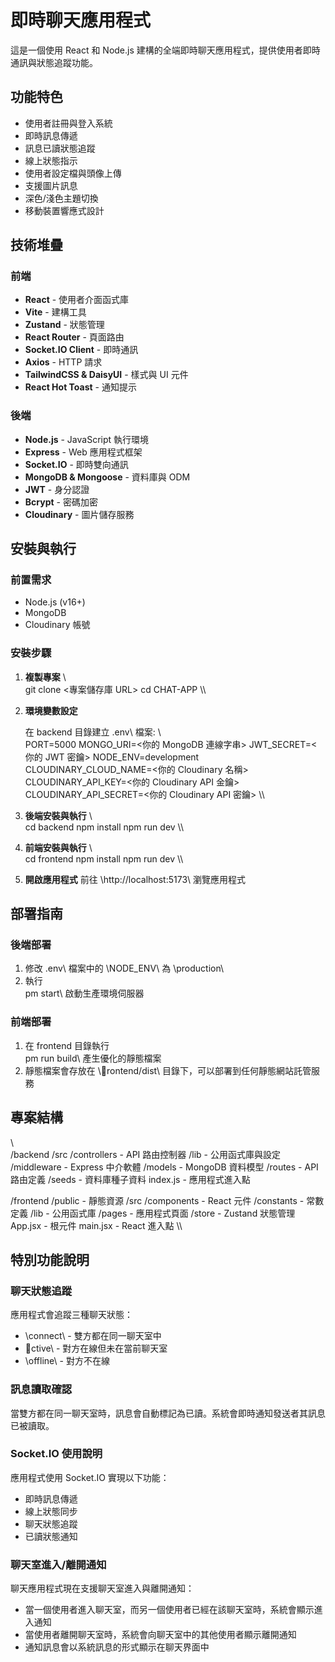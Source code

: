 # 即時聊天應用程式

這是一個使用 React 和 Node.js 建構的全端即時聊天應用程式，提供使用者即時通訊與狀態追蹤功能。

## 功能特色

- 使用者註冊與登入系統
- 即時訊息傳遞
- 訊息已讀狀態追蹤
- 線上狀態指示
- 使用者設定檔與頭像上傳
- 支援圖片訊息
- 深色/淺色主題切換
- 移動裝置響應式設計

## 技術堆疊

### 前端

- **React** - 使用者介面函式庫
- **Vite** - 建構工具
- **Zustand** - 狀態管理
- **React Router** - 頁面路由
- **Socket.IO Client** - 即時通訊
- **Axios** - HTTP 請求
- **TailwindCSS & DaisyUI** - 樣式與 UI 元件
- **React Hot Toast** - 通知提示

### 後端

- **Node.js** - JavaScript 執行環境
- **Express** - Web 應用程式框架
- **Socket.IO** - 即時雙向通訊
- **MongoDB & Mongoose** - 資料庫與 ODM
- **JWT** - 身分認證
- **Bcrypt** - 密碼加密
- **Cloudinary** - 圖片儲存服務

## 安裝與執行

### 前置需求

- Node.js (v16+)
- MongoDB
- Cloudinary 帳號

### 安裝步驟

1. **複製專案**
   \\\
   git clone <專案儲存庫 URL>
   cd CHAT-APP
   \\\

2. **環境變數設定**

   在 backend 目錄建立 \.env\ 檔案:
   \\\
   PORT=5000
   MONGO_URI=<你的 MongoDB 連線字串>
   JWT_SECRET=<你的 JWT 密鑰>
   NODE_ENV=development
   CLOUDINARY_CLOUD_NAME=<你的 Cloudinary 名稱>
   CLOUDINARY_API_KEY=<你的 Cloudinary API 金鑰>
   CLOUDINARY_API_SECRET=<你的 Cloudinary API 密鑰>
   \\\

3. **後端安裝與執行**
   \\\
   cd backend
   npm install
   npm run dev
   \\\

4. **前端安裝與執行**
   \\\
   cd frontend
   npm install
   npm run dev
   \\\

5. **開啟應用程式**
   前往 \http://localhost:5173\ 瀏覽應用程式

## 部署指南

### 後端部署

1. 修改 \.env\ 檔案中的 \NODE_ENV\ 為 \production\
2. 執行 \
pm start\ 啟動生產環境伺服器

### 前端部署

1. 在 frontend 目錄執行 \
pm run build\ 產生優化的靜態檔案
2. 靜態檔案會存放在 \rontend/dist\ 目錄下，可以部署到任何靜態網站託管服務

## 專案結構

\\\
/backend
  /src
    /controllers       - API 路由控制器
    /lib               - 公用函式庫與設定
    /middleware        - Express 中介軟體
    /models            - MongoDB 資料模型
    /routes            - API 路由定義
    /seeds             - 資料庫種子資料
    index.js           - 應用程式進入點

/frontend
  /public              - 靜態資源
  /src
    /components        - React 元件
    /constants         - 常數定義
    /lib               - 公用函式庫
    /pages             - 應用程式頁面
    /store             - Zustand 狀態管理
    App.jsx            - 根元件
    main.jsx           - React 進入點
\\\

## 特別功能說明

### 聊天狀態追蹤

應用程式會追蹤三種聊天狀態：
- \connect\ - 雙方都在同一聊天室中
- \ctive\ - 對方在線但未在當前聊天室
- \offline\ - 對方不在線

### 訊息讀取確認

當雙方都在同一聊天室時，訊息會自動標記為已讀。系統會即時通知發送者其訊息已被讀取。

### Socket.IO 使用說明

應用程式使用 Socket.IO 實現以下功能：
- 即時訊息傳遞
- 線上狀態同步
- 聊天狀態追蹤
- 已讀狀態通知

### 聊天室進入/離開通知

聊天應用程式現在支援聊天室進入與離開通知：
- 當一個使用者進入聊天室，而另一個使用者已經在該聊天室時，系統會顯示進入通知
- 當使用者離開聊天室時，系統會向聊天室中的其他使用者顯示離開通知
- 通知訊息會以系統訊息的形式顯示在聊天界面中
